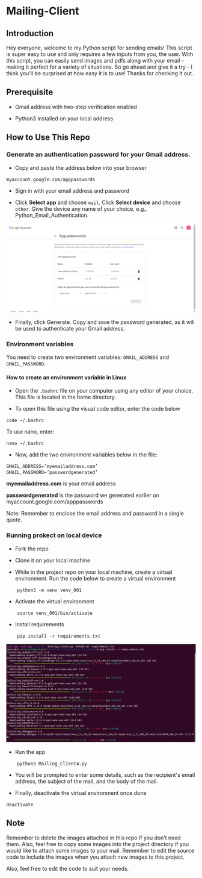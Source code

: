# Mailing-Client

## Introduction

Hey everyone, welcome to my Python script for sending emails! This script is super easy to use and only requires a few inputs from you, the user. With this script, you can easily send images and pdfs along with your email - making it perfect for a variety of situations. So go ahead and give it a try - I think you'll be surprised at how easy it is to use! Thanks for checking it out.

## Prerequisite

- Gmail address with two-step verification enabled

- Python3 installed on your local address

## How to Use This Repo

### Generate an authentication password for your Gmail address.

- Copy and paste the address below into your browser
```
myaccount.google.com/apppasswords
```
- Sign in with your email address and password

- Click **Select app** and choose `mail`. Click **Select device** and choose `other`. Give the device any name of your choice, e.g., Python_Email_Authentication.

![app!](Images/python_002.png)

- Finally, click Generate. Copy and save the password generated, as it will be used to authenticate your Gmail address.

### Environment variables

You need to create two environment variables: `GMAIL_ADDRESS` and `GMAIL_PASSWORD`.

#### How to create an environment variable in Linux

- Open the `.bashrc` file on your computer using any editor of your choice. This file is located in the home directory.

- To open this file using the visual code editor, enter the code below
```
code ~/.bashrc
```
To use nano, enter:
```
nano ~/.bashrc
```
- Now, add the two environment variables below in the file:
```
GMAIL_ADDRESS=’myemailaddress.com’
GMAIL_PASSWORD=’passwordgenerated’
```
**myemailaddress.com** is your email address

**passwordgenerated** is the password we generated earlier on myaccount.google.com/apppasswords

Note: Remember to enclose the email address and password in a single quote.

### Running prokect on local device

- Fork the repo

- Clone it on your local machine

- While in the project repo on your local machine, create a virtual environment. Run the code below to create a virtual environment
```
	python3 -m venv venv_001
```
- Activate the virtual environment
```
	source venv_001/bin/activate
```
- Install requirements
```
	pip install -r requirements.txt
```
![requiremnt!](Images/python_001.png)

- Run the app
```
	python3 Mailing_Client4.py
```
- You will be prompted to enter some details, such as the recipient's email address, the subject of the mail, and the body of the mail.

- Finally, deactivate the virtual environment once done 
```
deactivate
```

## Note

Remember to delete the images attached in this repo if you don’t need them. Also, feel free to copy some images into the project directory if you would like to attach some images to your mail. Remember to edit the source code to include the images when you attach new images to this project. 

Also, feel free to edit the code to suit your needs.





